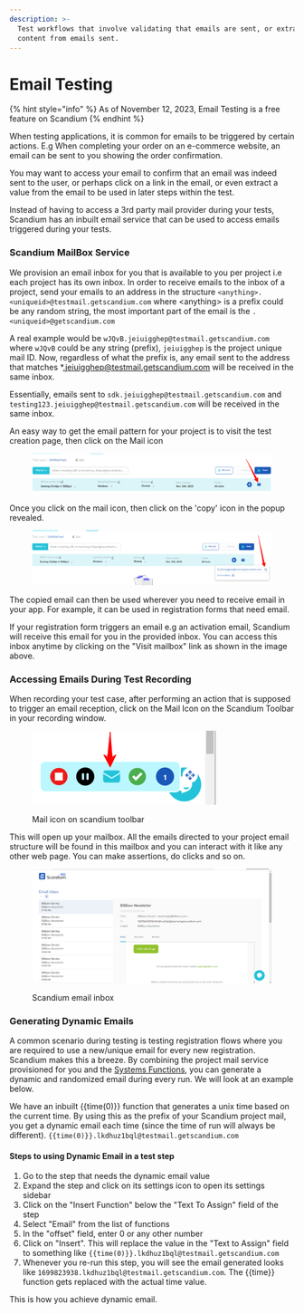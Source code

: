 ```yaml
---
description: >-
  Test workflows that involve validating that emails are sent, or extracting
  content from emails sent.
---
```


# Email Testing

{% hint style="info" %}
As of November 12, 2023, Email Testing is a free feature on Scandium
{% endhint %}

When testing applications, it is common for emails to be triggered by certain actions. E.g When completing your order on an e-commerce website, an email can be sent to you showing the order confirmation.

You may want to access your email to confirm that an email was indeed sent to the user, or perhaps click on a link in the email, or even extract a value from the email to be used in later steps within the test.

Instead of having to access a 3rd party mail provider during your tests, Scandium has an inbuilt email service that can be used to access emails triggered during your tests.

### Scandium MailBox Service

We provision an email inbox for you that is available to you per project i.e each project has its own inbox. In order to receive emails to the inbox of a project, send your emails to an address in the structure `<anything>.<uniqueid>@testmail.getscandium.com` where \<anything> is a prefix could be any random string, the most important part of the email is the `.<uniqueid>@getscandium.com`

A real example would be `wJQvB.jeiuigghep@testmail.getscandium.com` where `wJQvB` could be any string (prefix), `jeiuigghep` is the project unique mail ID.  Now, regardless of what the prefix is, any email sent to the address that matches \*.jeiuigghep@testmail.getscandium.com will be received in the same inbox.

Essentially, emails sent to `sdk.jeiuigghep@testmail.getscandium.com` and `testing123.jeiuigghep@testmail.getscandium.com` will be received in the same inbox.

An easy way to get the email pattern for your project is to visit the test creation page, then click on the Mail icon

<figure><img src=".gitbook/assets/image (3) (1).png" alt=""><figcaption></figcaption></figure>

Once you click on the mail icon, then click on the 'copy' icon in the popup revealed.

<figure><img src=".gitbook/assets/image (5) (1).png" alt=""><figcaption></figcaption></figure>

The copied email can then be used wherever you need to receive email in your app. For example, it can be used in registration forms that need email.

If your registration form triggers an email e.g an activation email, Scandium will receive this email for you in the provided inbox. You can access this inbox anytime by clicking on the "Visit mailbox" link as shown in the image above.

### Accessing Emails During Test Recording

When recording your test case, after performing an action that is supposed to trigger an email reception, click on the Mail Icon on the Scandium Toolbar in your recording window.

<figure><img src=".gitbook/assets/image (6) (1).png" alt=""><figcaption><p>Mail icon on scandium toolbar</p></figcaption></figure>

This will open up your mailbox. All the emails directed to your project email structure will be found in this mailbox and you can interact with it like any other web page. You can make assertions, do clicks and so on.

<figure><img src=".gitbook/assets/image (7) (1).png" alt=""><figcaption><p>Scandium email inbox</p></figcaption></figure>

### Generating Dynamic Emails

A common scenario during testing is testing registration flows where you are required to use a new/unique email for every new registration. Scandium makes this a breeze. By combining the project mail service provisioned for you and the [Systems Functions](system-functions.md), you can generate a dynamic and randomized email during every run. We will look at an example below.

We have an inbuilt \{{time(0)\}} function that generates a unix time based on the current time. By using this as the prefix of your Scandium project mail, you get a dynamic email each time (since the time of run will always be different). `{{time(0)}}.lkdhuz1bql@testmail.getscandium.com`



#### Steps to using Dynamic Email in a test step

1. Go to the step that needs the dynamic email value
2. Expand the step and click on its settings icon to open its settings sidebar
3. Click on the "Insert Function" below the "Text To Assign" field of the step
4. Select "Email" from the list of functions
5. In the "offset" field, enter 0 or any other number
6. Click on "Insert". This will replace the value in the "Text to Assign" field to something like `{{time(0)}}.lkdhuz1bql@testmail.getscandium.com`
7. Whenever you re-run this step, you will see the email generated looks like `1699823938.lkdhuz1bql@testmail.getscandium.com`. The \{{time\}} function gets replaced with the actual time value.

This is how you achieve dynamic email.

